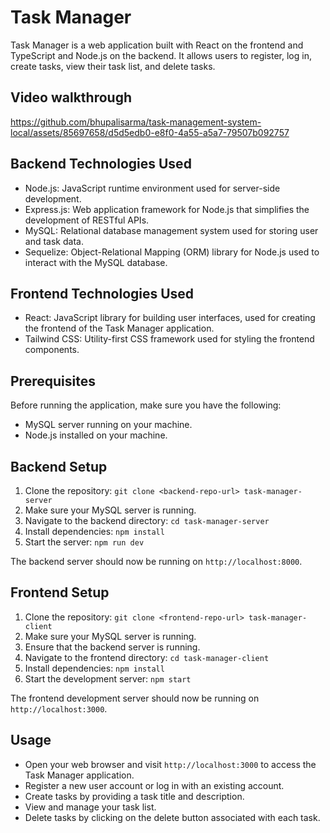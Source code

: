 # Task Manager

Task Manager is a web application built with React on the frontend and TypeScript and Node.js on the backend. It allows users to register, log in, create tasks, view their task list, and delete tasks.


## Video walkthrough
https://github.com/bhupalisarma/task-management-system-local/assets/85697658/d5d5edb0-e8f0-4a55-a5a7-79507b092757





## Backend Technologies Used

- Node.js: JavaScript runtime environment used for server-side development.
- Express.js: Web application framework for Node.js that simplifies the development of RESTful APIs.
- MySQL: Relational database management system used for storing user and task data.
- Sequelize: Object-Relational Mapping (ORM) library for Node.js used to interact with the MySQL database.

## Frontend Technologies Used

- React: JavaScript library for building user interfaces, used for creating the frontend of the Task Manager application.
- Tailwind CSS: Utility-first CSS framework used for styling the frontend components.

## Prerequisites

Before running the application, make sure you have the following:

- MySQL server running on your machine.
- Node.js installed on your machine.

## Backend Setup

1. Clone the repository: `git clone <backend-repo-url> task-manager-server`
2. Make sure your MySQL server is running.
3. Navigate to the backend directory: `cd task-manager-server`
4. Install dependencies: `npm install`
5. Start the server: `npm run dev`

The backend server should now be running on `http://localhost:8000`.

## Frontend Setup

1. Clone the repository: `git clone <frontend-repo-url> task-manager-client`
2. Make sure your MySQL server is running.
3. Ensure that the backend server is running.
4. Navigate to the frontend directory: `cd task-manager-client`
5. Install dependencies: `npm install`
6. Start the development server: `npm start`

The frontend development server should now be running on `http://localhost:3000`.

## Usage

- Open your web browser and visit `http://localhost:3000` to access the Task Manager application.
- Register a new user account or log in with an existing account.
- Create tasks by providing a task title and description.
- View and manage your task list.
- Delete tasks by clicking on the delete button associated with each task.



